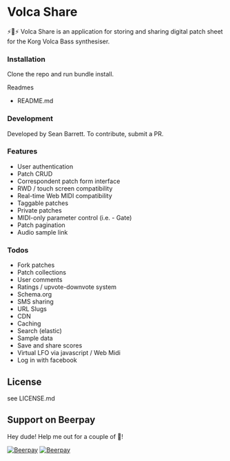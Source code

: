 # Volca Share

:zap::musical_keyboard::zap: Volca Share is an application for storing and sharing digital patch sheet for the Korg Volca Bass synthesiser.

### Installation

 Clone the repo and run bundle install.

Readmes

* README.md

### Development

Developed by Sean Barrett.  To contribute, submit a PR.

### Features

- User authentication
- Patch CRUD
- Correspondent patch form interface
- RWD / touch screen compatibility
- Real-time Web MIDI compatibility
- Taggable patches
- Private patches
- MIDI-only parameter control (i.e. - Gate)
- Patch pagination
- Audio sample link

### Todos

- Fork patches
- Patch collections
- User comments
- Ratings / upvote-downvote system
- Schema.org
- SMS sharing
- URL Slugs
- CDN
- Caching
- Search (elastic)
- Sample data
- Save and share scores
- Virtual LFO via javascript / Web Midi
- Log in with facebook

License
----

see LICENSE.md

## Support on Beerpay
Hey dude! Help me out for a couple of :beers:!

[![Beerpay](https://beerpay.io/waterjump/volca-share/badge.svg?style=beer-square)](https://beerpay.io/waterjump/volca-share)  [![Beerpay](https://beerpay.io/waterjump/volca-share/make-wish.svg?style=flat-square)](https://beerpay.io/waterjump/volca-share?focus=wish)
